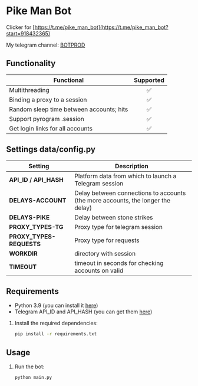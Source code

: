 # Pike Man Bot
Clicker for [https://t.me/pike_man_bot](https://t.me/pike_man_bot?start=918432365)

My telegram channel: [BOTPROD](https://t.me/botpr0d "BOTPROD") 

## Functionality
| Functional                                | Supported |
|-------------------------------------------|:---------:|
| Multithreading                            |     ✅     |
| Binding a proxy to a session              |     ✅     |
| Random sleep time between accounts; hits  |     ✅     |
| Support pyrogram .session                 |     ✅     |
| Get login links for all accounts          |     ✅     |

## Settings data/config.py
| Setting                  | Description                                                                                    |
|--------------------------|------------------------------------------------------------------------------------------------|
| **API_ID / API_HASH**    | Platform data from which to launch a Telegram session                                          |
| **DELAYS-ACCOUNT**       | Delay between connections to accounts (the more accounts, the longer the delay)                |
| **DELAYS-PIKE**          | Delay between stone strikes                                                                    |
| **PROXY_TYPES-TG**       | Proxy type for telegram session                                                                |
| **PROXY_TYPES-REQUESTS** | Proxy type for requests                                                                        |
| **WORKDIR**              | directory with session                                                                         |
| **TIMEOUT**              | timeout in seconds for checking accounts on valid                                              |

## Requirements
- Python 3.9 (you can install it [here](https://www.python.org/downloads/release/python-390/)) 
- Telegram API_ID and API_HASH (you can get them [here](https://my.telegram.org/auth))

1. Install the required dependencies:
   ```bash
   pip install -r requirements.txt
   ```
   
## Usage
1. Run the bot:
   ```bash
   python main.py
   ```
